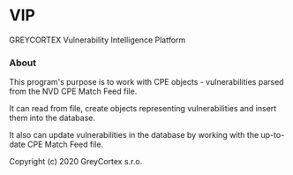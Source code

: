 # VIP
GREYCORTEX Vulnerability Intelligence Platform

### About
This program's purpose is to work with CPE objects - vulnerabilities parsed from the NVD CPE Match Feed file.

It can read from file, create objects representing vulnerabilities and insert them into the database.

It also can update vulnerabilities in the database by working with the up-to-date CPE Match Feed file.

Copyright (c) 2020 GreyCortex s.r.o.
